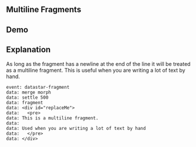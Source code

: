## Multiline Fragments

## Demo

<div id="replaceMe" data-on-load="$$get('/examples/multiline_fragments/data')">
</div>

## Explanation

As long as the fragment has a newline at the end of the line it will be treated as a multiline fragment. This is useful when you are writing a lot of text by hand.

```text
event: datastar-fragment
data: merge morph
data: settle 500
data: fragment
data: <div id="replaceMe">
data:   <pre>
data: This is a multiline fragment.
data:
data: Used when you are writing a lot of text by hand
data: 	</pre>
data: </div>
```
